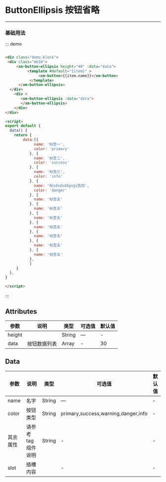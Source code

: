 # ButtonEllipsis 按钮省略
----
### 基础用法
<div class="demo-block">
 <div class="mb10">
     <xm-button-ellipsis height="40" :data="data">
          <template #default="{item}" >
               <xm-button>{{item.name}}</xm-button>
           </template>
      </xm-button-ellipsis>
  </div>
    <div >
       <xm-button-ellipsis :data="data">
       </xm-button-ellipsis>
    </div>
</div>

<script>
export default {
  data() {
    return {
        data:[{
             name: '标签一',
             color: 'primary'
           }, {
             name: '标签二',
             color: 'success'
           }, {
             name: '标签三',
             color: 'info'
           }, {
             name: '标sdsdsddgsgs签四',
             color: 'danger'
           }, {
             name: '标签五'
           }, {
             name: '标签五'
           }, {
             name: '标签五'
           }, {
             name: '标签五'
           }, {
             name: '标签五'
           }, {
             name: '标签五'
           }, {
             name: '标签五'
           },
           ]
     }
  },
}
</script>



::: demo
```html

<div class="demo-block">
 <div class="mb10">
     <xm-button-ellipsis height="40" :data="data">
          <template #default="{item}" >
               <xm-button>{{item.name}}</xm-button>
           </template>
      </xm-button-ellipsis>
  </div>
    <div >
       <xm-button-ellipsis :data="data">
       </xm-button-ellipsis>
    </div>
</div>

<script>
export default {
  data() {
    return {
        data:[{
             name: '标签一',
             color: 'primary'
           }, {
             name: '标签二',
             color: 'success'
           }, {
             name: '标签三',
             color: 'info'
           }, {
             name: '标sdsdsddgsgs签四',
             color: 'danger'
           }, {
             name: '标签五'
           }, {
             name: '标签五'
           }, {
             name: '标签五'
           }, {
             name: '标签五'
           }, {
             name: '标签五'
           }, {
             name: '标签五'
           }, {
             name: '标签五'
           },
           ]
     }
  },
}

</script>


```
:::

## Attributes

| 参数      | 说明          | 类型      | 可选值                           | 默认值  |
|---------- |-------------- |---------- |--------------------------------  |-------- |
| height	 | 	 | String	 | — | - |
| data | 按钮数据列表	 | Array |  - | 30 |

## Data
| 参数      | 说明          | 类型      | 可选值                           | 默认值  |
|---------- |-------------- |---------- |--------------------------------  |-------- |
| name	 | 名字	 | String	 | — | - |
| color | 按钮类型	 | String | primary,success,warning,danger,info| - |
| 其余属性 | 请参考tag组件说明	 | String |-| - |
| slot | 插槽内容	 |  | -| - |

